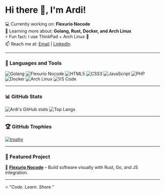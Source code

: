 # Hi there 👋, I'm Ardi!

💻 Currently working on: **Flexurio Nocode**  
🌱 Learning more about: **Golang, Rust, Docker, and Arch Linux**  
⚡ Fun fact: I use ThinkPad + Arch Linux 🐧  
📫 Reach me at: [Email](mailto:emailkamu@gmail.com) | [LinkedIn](https://linkedin.com/in/username)

---

### 🧰 Languages and Tools

![Golang](https://img.shields.io/badge/Go-00ADD8?style=flat&logo=go&logoColor=white)
![Flexurio Nocode](https://img.shields.io/badge/Flexurio_Nocode-4CAF50?style=flat&logo=codepen&logoColor=white)
![HTML5](https://img.shields.io/badge/HTML5-E34F26?style=flat&logo=html5&logoColor=white)
![CSS3](https://img.shields.io/badge/CSS3-1572B6?style=flat&logo=css3&logoColor=white)
![JavaScript](https://img.shields.io/badge/JavaScript-F7DF1E?style=flat&logo=javascript&logoColor=black)
![PHP](https://img.shields.io/badge/PHP-777BB4?style=flat&logo=php&logoColor=white)
![Docker](https://img.shields.io/badge/Docker-2496ED?style=flat&logo=docker&logoColor=white)
![Arch Linux](https://img.shields.io/badge/Arch_Linux-1793D1?style=flat&logo=arch-linux&logoColor=white)
![VS Code](https://img.shields.io/badge/VS_Code-007ACC?style=flat&logo=visual-studio-code&logoColor=white)

---

### 📊 GitHub Stats

![Ardi's GitHub stats](https://github-readme-stats.vercel.app/api?username=apsyahfz&show_icons=true&theme=tokyonight)
![Top Langs](https://github-readme-stats.vercel.app/api/top-langs/?username=apsyahfz&layout=compact&theme=tokyonight)

---

### 🏆 GitHub Trophies
[![trophy](https://github-profile-trophy.vercel.app/?username=apsyahfz&theme=onedark&margin-w=10&margin-h=10)](https://github.com/ryo-ma/github-profile-trophy)

---

### 🚀 Featured Project
🔹 [**Flexurio Nocode**](https://github.com/apsyahfz/flexurio-nocode) – Build software visually with Rust, Go, and JS integration.

---

⭐️ *“Code. Learn. Share.”*
